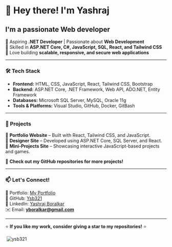 <h1>👋 Hey there! I'm Yashraj </h1>

<h2> I'm a passionate Web developer </h2>

🔹 Aspiring **.NET Developer** | Passionate about **Web Development**  
🔹 Skilled in **ASP.NET Core, C#, JavaScript, SQL, React, and Tailwind CSS**  
🔹 Love building **scalable, responsive, and secure web applications**  

---

### 🛠️ Tech Stack

- **Frontend:** HTML, CSS, JavaScript, React, Tailwind CSS, Bootstrap  
- **Backend:** ASP.NET Core, .NET Framework, Web API, ADO.NET, Entity Framework  
- **Databases:** Microsoft SQL Server, MySQL, Oracle 11g  
- **Tools & Platforms:** Visual Studio, GitHub, Docker, GitBash  

---

### 🚀 Projects

🔹 **Portfolio Website** – Built with React, Tailwind CSS, and JavaScript.  
🔹 **Designer Site** – Developed using ASP.NET Core, SQL Server, and React.  
🔹 **Mini-Projects Site** – Showcasing interactive JavaScript-based projects and games.  

🔗 **Check out my GitHub repositories for more projects!**  

---

### 📫 Let's Connect!

🔗 Portfolio: [My Portfolio](https://portfolio-yashraj.pages.dev/)  
🔗 GitHub: [Ysb321](https://github.com/Ysb321)  
🔗 LinkedIn: [Yashraj Boralkar](https://linkedin.com/in/yashraj-boralkar)  
✉️ Email: **yboralkar@gmail.com**  

---

⭐ **If you like my work, consider giving a star to my repositories!** ⭐

<!---
Ysb321/Ysb321 is a ✨ special ✨ repository because its `README.md` (this file) appears on your GitHub profile.
You can click the Preview link to take a look at your changes.
--->

<p>&nbsp;<img align="center" src="https://github-readme-stats.vercel.app/api?username=ysb321&show_icons=true&locale=en" alt="ysb321" /></p>

